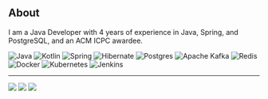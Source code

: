 ## About
I am a Java Developer with 4 years of experience in Java, Spring, and PostgreSQL, and an ACM ICPC awardee.

![Java](https://img.shields.io/badge/java-%23ED8B00.svg?style=flat-square&logo=openjdk&logoColor=white)
![Kotlin](https://img.shields.io/badge/kotlin-%237F52FF.svg?style=flat-square&logo=kotlin&logoColor=white)
![Spring](https://img.shields.io/badge/spring-%236DB33F.svg?style=flat-square&logo=spring&logoColor=white)
![Hibernate](https://img.shields.io/badge/Hibernate-59666C?style=flat-square&logo=Hibernate&logoColor=white)
![Postgres](https://img.shields.io/badge/postgres-%23316192.svg?style=flat-square&logo=postgresql&logoColor=white)
![Apache Kafka](https://img.shields.io/badge/Apache%20Kafka-000?style=flat-square&logo=apachekafka)
![Redis](https://img.shields.io/badge/redis-%23DD0031.svg?style=flat-square&logo=redis&logoColor=white)
![Docker](https://img.shields.io/badge/docker-%230db7ed.svg?style=flat-square&logo=docker&logoColor=white)
![Kubernetes](https://img.shields.io/badge/kubernetes-%23326ce5.svg?style=flat-square&logo=kubernetes&logoColor=white)
![Jenkins](https://img.shields.io/badge/jenkins-%232C5263.svg?style=flat-square&logo=jenkins&logoColor=white)

---

[![](https://nirzak-streak-stats.vercel.app/?user=KeyJ148&card_width=720&mode=weekly&hide_border=true)]()
<img src="https://github-readme-stats.vercel.app/api?username=KeyJ148&include_all_commits=true&hide_border=true&show_icons=true&hide=prs,contribs&hide_rank=true&hide_title=false&card_width=360" align="top"/> <img src="https://github-readme-stats.vercel.app/api/top-langs/?username=KeyJ148&include_all_commits=true&layout=compact&hide_border=true&card_width=360&hide=php0&hide_title=false" align="top"/> 

